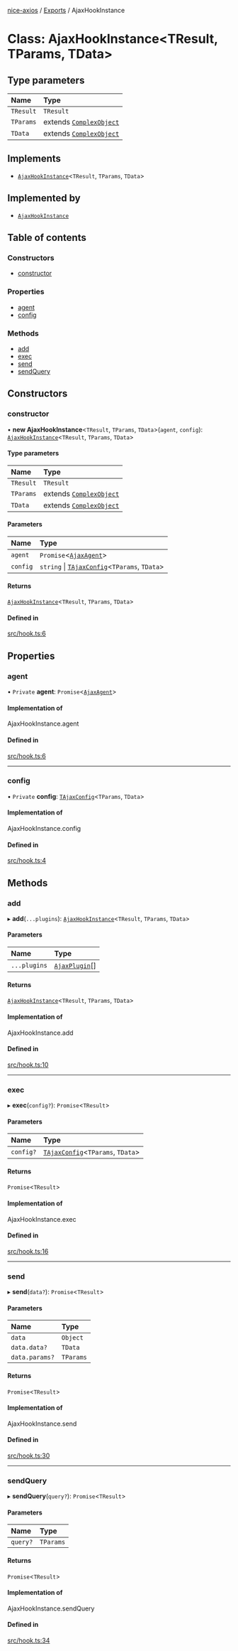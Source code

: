 [nice-axios](../README.md) / [Exports](../modules.md) / AjaxHookInstance

# Class: AjaxHookInstance\<TResult, TParams, TData\>

## Type parameters

| Name | Type |
| :------ | :------ |
| `TResult` | `TResult` |
| `TParams` | extends [`ComplexObject`](../modules.md#complexobject) |
| `TData` | extends [`ComplexObject`](../modules.md#complexobject) |

## Implements

- [`AjaxHookInstance`](AjaxHookInstance.md)\<`TResult`, `TParams`, `TData`\>

## Implemented by

- [`AjaxHookInstance`](AjaxHookInstance.md)

## Table of contents

### Constructors

- [constructor](AjaxHookInstance.md#constructor)

### Properties

- [agent](AjaxHookInstance.md#agent)
- [config](AjaxHookInstance.md#config)

### Methods

- [add](AjaxHookInstance.md#add)
- [exec](AjaxHookInstance.md#exec)
- [send](AjaxHookInstance.md#send)
- [sendQuery](AjaxHookInstance.md#sendquery)

## Constructors

### constructor

• **new AjaxHookInstance**\<`TResult`, `TParams`, `TData`\>(`agent`, `config`): [`AjaxHookInstance`](AjaxHookInstance.md)\<`TResult`, `TParams`, `TData`\>

#### Type parameters

| Name | Type |
| :------ | :------ |
| `TResult` | `TResult` |
| `TParams` | extends [`ComplexObject`](../modules.md#complexobject) |
| `TData` | extends [`ComplexObject`](../modules.md#complexobject) |

#### Parameters

| Name | Type |
| :------ | :------ |
| `agent` | `Promise`\<[`AjaxAgent`](../interfaces/AjaxAgent.md)\> |
| `config` | `string` \| [`TAjaxConfig`](../interfaces/TAjaxConfig.md)\<`TParams`, `TData`\> |

#### Returns

[`AjaxHookInstance`](AjaxHookInstance.md)\<`TResult`, `TParams`, `TData`\>

#### Defined in

[src/hook.ts:6](https://github.com/sixdjango/nice-axios/blob/1789957/src/hook.ts#L6)

## Properties

### agent

• `Private` **agent**: `Promise`\<[`AjaxAgent`](../interfaces/AjaxAgent.md)\>

#### Implementation of

AjaxHookInstance.agent

#### Defined in

[src/hook.ts:6](https://github.com/sixdjango/nice-axios/blob/1789957/src/hook.ts#L6)

___

### config

• `Private` **config**: [`TAjaxConfig`](../interfaces/TAjaxConfig.md)\<`TParams`, `TData`\>

#### Implementation of

AjaxHookInstance.config

#### Defined in

[src/hook.ts:4](https://github.com/sixdjango/nice-axios/blob/1789957/src/hook.ts#L4)

## Methods

### add

▸ **add**(`...plugins`): [`AjaxHookInstance`](AjaxHookInstance.md)\<`TResult`, `TParams`, `TData`\>

#### Parameters

| Name | Type |
| :------ | :------ |
| `...plugins` | [`AjaxPlugin`](../modules.md#ajaxplugin)[] |

#### Returns

[`AjaxHookInstance`](AjaxHookInstance.md)\<`TResult`, `TParams`, `TData`\>

#### Implementation of

AjaxHookInstance.add

#### Defined in

[src/hook.ts:10](https://github.com/sixdjango/nice-axios/blob/1789957/src/hook.ts#L10)

___

### exec

▸ **exec**(`config?`): `Promise`\<`TResult`\>

#### Parameters

| Name | Type |
| :------ | :------ |
| `config?` | [`TAjaxConfig`](../interfaces/TAjaxConfig.md)\<`TParams`, `TData`\> |

#### Returns

`Promise`\<`TResult`\>

#### Implementation of

AjaxHookInstance.exec

#### Defined in

[src/hook.ts:16](https://github.com/sixdjango/nice-axios/blob/1789957/src/hook.ts#L16)

___

### send

▸ **send**(`data?`): `Promise`\<`TResult`\>

#### Parameters

| Name | Type |
| :------ | :------ |
| `data` | `Object` |
| `data.data?` | `TData` |
| `data.params?` | `TParams` |

#### Returns

`Promise`\<`TResult`\>

#### Implementation of

AjaxHookInstance.send

#### Defined in

[src/hook.ts:30](https://github.com/sixdjango/nice-axios/blob/1789957/src/hook.ts#L30)

___

### sendQuery

▸ **sendQuery**(`query?`): `Promise`\<`TResult`\>

#### Parameters

| Name | Type |
| :------ | :------ |
| `query?` | `TParams` |

#### Returns

`Promise`\<`TResult`\>

#### Implementation of

AjaxHookInstance.sendQuery

#### Defined in

[src/hook.ts:34](https://github.com/sixdjango/nice-axios/blob/1789957/src/hook.ts#L34)
